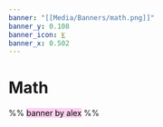 ```yaml
---
banner: "[[Media/Banners/math.png]]"
banner_y: 0.108
banner_icon: ⨊
banner_x: 0.502
---
```

# Math

%%
<mark style="background: #FFB8EBA6;">banner by alex</mark>
%%